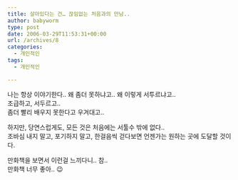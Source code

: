 ```yaml
---
title: 살아있다는 건… 끊임없는 처음과의 만남..
author: babyworm
type: post
date: 2006-03-29T11:53:31+00:00
url: /archives/8
categories:
  - 개인적인
tags:
  - 개인적인

---
```

나는 항상 이야기한다.. 왜 좀더 못하냐고.. 왜 이렇게 서투르냐고..  
조급하고, 서두르고..  
좀더 빨리 배우지 못한다고 우겨대고..

하지만, 당연스럽게도, 모든 것은 처음에는 서툴수 밖에 없다..  
조바심 내지 말고, 포기하지 말고, 한걸음씩 걷다보면 언젠가는 원하는 곳에 도달할 것이다.

만화책을 보면서 이런걸 느끼다니.. 참..  
만화책 너무 좋아.. 😉